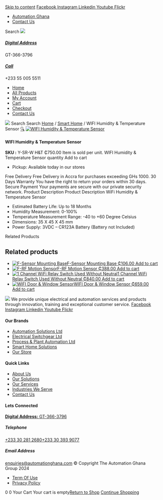 [Skip to content](https://store.automationghana.com/product/wifi-humidity-temperature-sensor/#content)
[ Facebook ](https://www.facebook.com/automationgh/) [ Instagram ](https://www.instagram.com/automationgh/) [ Linkedin ](https://www.linkedin.com/company/the-automation-ghana-limited/) [ Youtube ](https://www.youtube.com/channel/UCurrRDUSm5oIW39VXjn1u0w) [ Flickr ](https://www.flickr.com/photos/181794037@N07/)
  * [ Automation Ghana ](https://automationghana.com)
  * [ Contact Us ](https://store.automationghana.com/contact/)


Search
[ ![](https://store.automationghana.com/wp-content/uploads/2024/04/Website-TAGG-Logo-BLUE.png) ](https://store.automationghana.com/)
[ ](https://maps.app.goo.gl/m4xeaagWCNbLk4jM6)
#####  [ Digital Address ](https://maps.app.goo.gl/m4xeaagWCNbLk4jM6)
GT-366-3796 
[ ](tel:+233550055511)
#####  [ Call ](tel:+233550055511)
+233 55 005 5511 
  * [Home](https://store.automationghana.com/)
  * [All Products](https://store.automationghana.com/shop/)
  * [My Account](https://store.automationghana.com/my-account/)
  * [Cart](https://store.automationghana.com/cart/)
  * [Checkout](https://store.automationghana.com/checkout/)
  * [Contact Us](https://store.automationghana.com/contact/)


[![](https://store.automationghana.com/wp-content/uploads/2024/04/AutomationGhana_logo_white.png)](https://store.automationghana.com)
Search
Search
[Home](https://store.automationghana.com) / [Smart Home](https://store.automationghana.com/product-category/smart-home/) / WIFI Humidity & Temperature Sensor
[🔍](https://store.automationghana.com/product/wifi-humidity-temperature-sensor/)
[![WIFI Humidity & Temperature Sensor](https://store.automationghana.com/wp-content/uploads/2021/10/WIFI-Humidity-Temperature-Sensor-600x600.jpg)](https://store.automationghana.com/wp-content/uploads/2021/10/WIFI-Humidity-Temperature-Sensor.jpg)
####  WIFI Humidity & Temperature Sensor 
**SKU :** Y-SR-W H&T 
₵750.00
Item is sold per unit.
WIFI Humidity & Temperature Sensor quantity
Add to cart
  * Pickup: Available today in our stores


Free Delivery 
Free Delivery in Accra for purchases exceeding GHs 1000. 
30 Days Warranty 
You have the right to return your orders within 30 days. 
Secure Payment 
Your payments are secure with our private security network. 
Product Description
Product Description
WiFi Humidity & Temperature Sensor 
  * Estimated Battery Life: Up to 18 Months
  * Humidity Measurement: 0-100%
  * Temperature Measurement Range: -40 to +60 Degree Celsius
  * Dimensions: 35 X 45 X 45 mm
  * Power Supply: 3VDC – CR123A Battery (Battery not Included)


Related Products 
## Related products
  * [![F-Sensor Mounting Base](https://store.automationghana.com/wp-content/uploads/2021/10/430x430x90-sonoff_pir_motion_sensor_base_1623831045-removebg-preview-300x300.webp)F-Sensor Mounting Base ₵106.00 ](https://store.automationghana.com/product/f-sensor-mounting-base/)
[Add to cart](https://store.automationghana.com/product/wifi-humidity-temperature-sensor/?add-to-cart=3592)
  * [![F-RF Motion Sensor](https://store.automationghana.com/wp-content/uploads/2021/10/images.jpg)F-RF Motion Sensor ₵388.00 ](https://store.automationghana.com/product/f-rf-motion-sensor/)
[Add to cart](https://store.automationghana.com/product/wifi-humidity-temperature-sensor/?add-to-cart=3590)
  * [![1 Channel WiFi Relay Switch Used Without Neutral](https://store.automationghana.com/wp-content/uploads/2021/10/shelly-1l-wifi-relay-switch-300x300.jpg)1 Channel WiFi Relay Switch Used Without Neutral ₵840.00 ](https://store.automationghana.com/product/1-channel-wifi-relay-switch-used-without-neutral/)
[Add to cart](https://store.automationghana.com/product/wifi-humidity-temperature-sensor/?add-to-cart=3567)
  * [![WIFI Door & Window Sensor](https://store.automationghana.com/wp-content/uploads/2021/03/door-handle-wifi-neo-sensor-300x300.jpg)WIFI Door & Window Sensor ₵659.00 ](https://store.automationghana.com/product/wifi-operated-door-window-2-sensor/)
[Add to cart](https://store.automationghana.com/product/wifi-humidity-temperature-sensor/?add-to-cart=3307)


![](https://store.automationghana.com/wp-content/uploads/2024/04/AutomationGhana_logo_white.png)
We provide unique electrical and automation services and products through innovation, training and exceptional customer service.
[ Facebook ](https://www.facebook.com/automationgh/) [ Instagram ](https://www.instagram.com/automationgh/) [ Linkedin ](https://www.linkedin.com/company/the-automation-ghana-limited/) [ Youtube ](https://www.youtube.com/channel/UCurrRDUSm5oIW39VXjn1u0w) [ Flickr ](https://www.flickr.com/photos/181794037@N07/)
#### Our Brands
  * [ Automation Solutions Ltd ](https://store.automationghana.com/product/wifi-humidity-temperature-sensor/)
  * [ Electrical Switchgear Ltd ](https://store.automationghana.com/product/wifi-humidity-temperature-sensor/)
  * [ Process & Plant Automation Ltd ](https://store.automationghana.com/product/wifi-humidity-temperature-sensor/)
  * [ Smart Home Solutions ](https://store.automationghana.com/product/wifi-humidity-temperature-sensor/)
  * [ Our Store ](https://store.automationghana.com/product/wifi-humidity-temperature-sensor/)


#### Quick Links
  * [ About Us ](https://store.automationghana.com/product/wifi-humidity-temperature-sensor/)
  * [ Our Solutions ](https://store.automationghana.com/product/wifi-humidity-temperature-sensor/)
  * [ Our Services ](https://store.automationghana.com/product/wifi-humidity-temperature-sensor/)
  * [ Industries We Serve ](https://store.automationghana.com/product/wifi-humidity-temperature-sensor/)
  * [ Contact Us ](https://store.automationghana.com/product/wifi-humidity-temperature-sensor/)


#### Lets Connected
[**Digital Address:** GT-366-3796](https://maps.app.goo.gl/m4xeaagWCNbLk4jM6)
#####  Telephone 
[ +233 30 281 2680](tel:+233302812680)[+233 30 393 9077](https://store.automationghana.com/product/wifi-humidity-temperature-sensor/+233303939077)
#####  Email Address 
enquiries@automationghana.com 
© Copyright The Automation Ghana Group 2024
  * [ Term Of Use ](https://store.automationghana.com/product/wifi-humidity-temperature-sensor/)
  * [ Privacy Policy ](https://store.automationghana.com/product/wifi-humidity-temperature-sensor/)


0
0
Your Cart
Your cart is empty[Return to Shop](https://store.automationghana.com/shop/)
[Continue Shopping](https://store.automationghana.com/product/wifi-humidity-temperature-sensor/)
